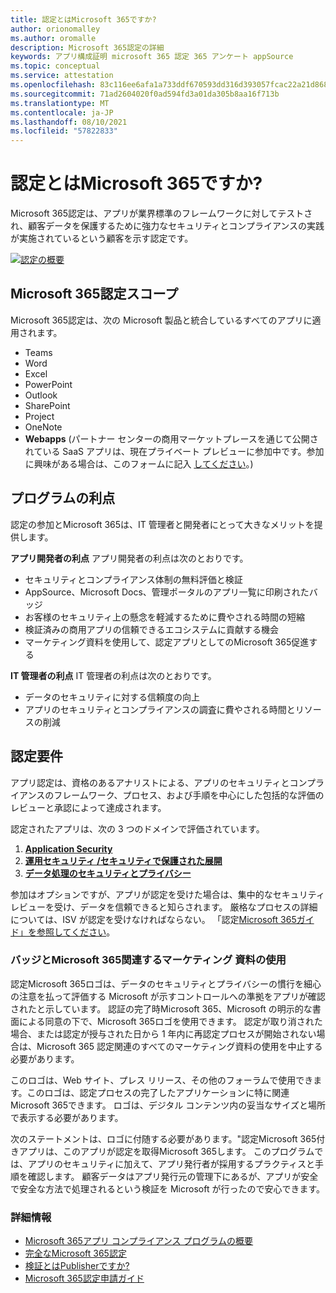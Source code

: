 ```yaml
---
title: 認定とはMicrosoft 365ですか?
author: orionomalley
ms.author: oromalle
description: Microsoft 365認定の詳細
keywords: アプリ構成証明 microsoft 365 認定 365 アンケート appSource
ms.topic: conceptual
ms.service: attestation
ms.openlocfilehash: 83c116ee6afa1a733ddf670593dd316d393057fcac22a21d86834def95153e5b
ms.sourcegitcommit: 71ad2604020f0ad594fd3a01da305b8aa16f713b
ms.translationtype: MT
ms.contentlocale: ja-JP
ms.lasthandoff: 08/10/2021
ms.locfileid: "57822833"
---
```

# <a name="what-is-microsoft-365-certification"></a>認定とはMicrosoft 365ですか?

Microsoft 365認定は、アプリが業界標準のフレームワークに対してテストされ、顧客データを保護するために強力なセキュリティとコンプライアンスの実践が実施されているという顧客を示す認定です。 

[![認定の概要](https://github.com/MicrosoftDocs/OfficeDocs-AppCompliance-pr/blob/0e9bfa465404c79a0ad177f19dc0926917d4c3dc/Apps/media/videothumbnailcert.png)](https://youtu.be/Aff_35f10B8 "認定の概要")



## <a name="microsoft-365-certification-scope"></a>Microsoft 365認定スコープ

Microsoft 365認定は、次の Microsoft 製品と統合しているすべてのアプリに適用されます。
- Teams
- Word
- Excel
- PowerPoint
- Outlook
- SharePoint
- Project
- OneNote
- **Webapps** (パートナー センターの商用マーケットプレースを通じて公開されている SaaS アプリは、現在プライベート プレビューに参加中です。参加に興味がある場合は、このフォームに記入 [してください](https://customervoice.microsoft.com/Pages/ResponsePage.aspx?id=v4j5cvGGr0GRqy180BHbR4cf3qxCU_RNtqjCSalFdSFUNDMzTVJKR0wzTEJRSFJVSk9OQUlOV0RJSyQlQCN0PWcu)。)


## <a name="program-benefits"></a>プログラムの利点
認定の参加とMicrosoft 365は、IT 管理者と開発者にとって大きなメリットを提供します。

**アプリ開発者の利点** アプリ開発者の利点は次のとおりです。 
-   セキュリティとコンプライアンス体制の無料評価と検証
-   AppSource、Microsoft Docs、管理ポータルのアプリ一覧に印刷されたバッジ
-   お客様のセキュリティ上の懸念を軽減するために費やされる時間の短縮 
-   検証済みの商用アプリの信頼できるエコシステムに貢献する機会
- マーケティング資料を使用して、認定アプリとしてのMicrosoft 365促進する

**IT 管理者の利点** IT 管理者の利点は次のとおりです。
-   データのセキュリティに対する信頼度の向上
-   アプリのセキュリティとコンプライアンスの調査に費やされる時間とリソースの削減 

## <a name="certification-requirements"></a>認定要件
アプリ認定は、資格のあるアナリストによる、アプリのセキュリティとコンプライアンスのフレームワーク、プロセス、および手順を中心にした包括的な評価のレビューと承認によって達成されます。 

認定されたアプリは、次の 3 つのドメインで評価されています。
1.  [**Application Security**]( https://docs.microsoft.com/en-us/microsoft-365-app-certification/docs/certification-submission-guide#application-security)
1.  [**運用セキュリティ /セキュリティで保護された展開**]( https://docs.microsoft.com/en-us/microsoft-365-app-certification/docs/certification-submission-guide#operational-security)
1.  [**データ処理のセキュリティとプライバシー**]( https://docs.microsoft.com/en-us/microsoft-365-app-certification/docs/certification-submission-guide#data-handling-security-and-privacy)

参加はオプションですが、アプリが認定を受けた場合は、集中的なセキュリティ レビューを受け、データを信頼できると知らされます。 厳格なプロセスの詳細については、ISV が認定を受けなければならない。 「認定[Microsoft 365ガイド」を参照してください](https://docs.microsoft.com/microsoft-365-app-certification/docs/certification-submission-guide)。


### <a name="using-the-microsoft-365-badge-and-associated-marketing-materials"></a>バッジとMicrosoft 365関連するマーケティング 資料の使用
認定Microsoft 365ロゴは、データのセキュリティとプライバシーの慣行を細心の注意を払って評価する Microsoft が示すコントロールへの準拠をアプリが確認されたと示しています。 認証の完了時Microsoft 365、Microsoft の明示的な書面による同意の下で、Microsoft 365ロゴを使用できます。 認定が取り消された場合、または認定が授与された日から 1 年内に再認定プロセスが開始されない場合は、Microsoft 365 認定関連のすべてのマーケティング資料の使用を中止する必要があります。 

このロゴは、Web サイト、プレス リリース、その他のフォーラムで使用できます。このロゴは、認定プロセスの完了したアプリケーションに特に関連Microsoft 365できます。 ロゴは、デジタル コンテンツ内の妥当なサイズと場所で表示する必要があります。 

次のステートメントは、ロゴに付随する必要があります。"認定Microsoft 365付きアプリは、このアプリが認定を取得Microsoft 365します。 このプログラムでは、アプリのセキュリティに加えて、アプリ発行者が採用するプラクティスと手順を確認します。 顧客データはアプリ発行元の管理下にあるが、アプリが安全で安全な方法で処理されるという検証を Microsoft が行ったので安心できます。


### <a name="learn-more"></a>詳細情報
* [Microsoft 365アプリ コンプライアンス プログラムの概要](~/overview.md)  
* [完全なMicrosoft 365認定](~/docs/certification.md)  
* [検証とはPublisherですか?](https://docs.microsoft.com/azure/active-directory/develop/publisher-verification-overview)
* [Microsoft 365認定申請ガイド](~/docs/certification-submission-guide.md)

